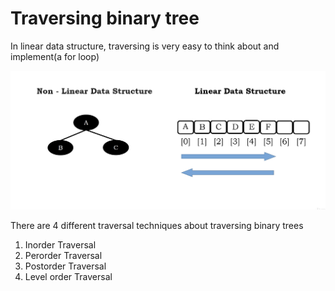 # Traversing binary tree

In linear data structure, traversing is very easy to think about and implement(a for loop)

<img src='../asserts/157_1.png'></img>

There are 4 different traversal techniques about traversing binary trees

1. Inorder Traversal
2. Perorder Traversal
3. Postorder Traversal
4. Level order Traversal
